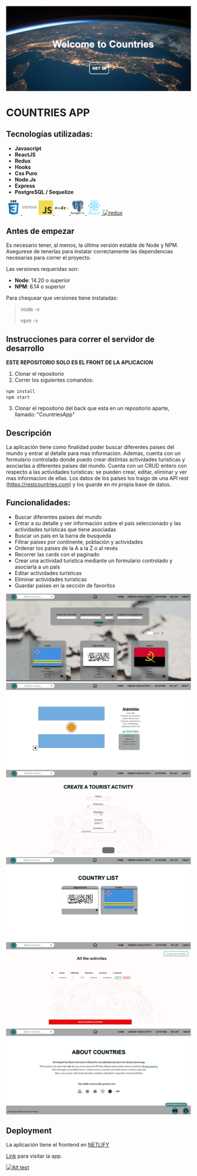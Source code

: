 
 <img src = "./public/landingPage.jpg" >
 
 <br />

#

# COUNTRIES APP

## Tecnologías utilizadas:

* __Javascript__
* __ReactJS__
* __Redux__
* __Hooks__
* __Css Puro__
* __Node.Js__
* __Express__
* __PostgreSQL / Sequelize__



<p align="left"> <a href="https://www.w3schools.com/css/" target="_blank" rel="noreferrer"> <img src="https://raw.githubusercontent.com/devicons/devicon/master/icons/css3/css3-original-wordmark.svg" alt="css3" width="40" height="40"/> </a> <a href="https://expressjs.com" target="_blank" rel="noreferrer"> <img src="https://raw.githubusercontent.com/devicons/devicon/master/icons/express/express-original-wordmark.svg" alt="express" width="40" height="40"/></a> <a href="https://developer.mozilla.org/en-US/docs/Web/JavaScript" target="_blank" rel="noreferrer"> <img src="https://raw.githubusercontent.com/devicons/devicon/master/icons/javascript/javascript-original.svg" alt="javascript" width="40" height="40"/> </a> <a href="https://nodejs.org" target="_blank" rel="noreferrer"> <img src="https://raw.githubusercontent.com/devicons/devicon/master/icons/nodejs/nodejs-original-wordmark.svg" alt="nodejs" width="40" height="40"/> </a> <a href="https://www.postgresql.org" target="_blank" rel="noreferrer"> <img src="https://raw.githubusercontent.com/devicons/devicon/master/icons/postgresql/postgresql-original-wordmark.svg" alt="postgresql" width="40" height="40"/> </a> <a href="https://reactjs.org/" target="_blank" rel="noreferrer"> <img src="https://raw.githubusercontent.com/devicons/devicon/master/icons/react/react-original-wordmark.svg" alt="react" width="40" height="40"/> </a> <a href="https://es.redux.js.org/" target="_blank" rel="noreferrer"> <img src="https://www.svgrepo.com/svg/303557/redux-logo" alt="redux" width="40" height="40"/> </a> </p>


## Antes de empezar
Es necesario tener, al menos, la última versión estable de Node y NPM. Asegurese de tenerlas para instalar correctamente las dependencias necesarias para correr el proyecto.

Las versiones requeridas son:
- **Node**: 14.20 o superior
- **NPM**: 6.14 o superior

Para chequear que versiones tiene instaladas:
> node -v
>
> npm -v

## Instrucciones para correr el servidor de desarrollo
**ESTE REPOSITORIO SOLO ES EL FRONT DE LA APLICACION**

1. Clonar el repositorio
2. Correr los siguientes comandos:
```
npm install
npm start
```

3. Clonar el repositorio del back que esta en un repositorio aparte, llamado: "CountriesApp"


## Descripción
La aplicación tiene como finalidad poder buscar diferentes paises del mundo y entrar al detalle para mas informacion. Ademas, cuenta con un formulario controlado donde puedo crear distintas actividades turisticas y asociarlas a diferentes paises del mundo.
Cuenta con un CRUD entero con respecto a las actividades turisticas: se pueden crear, editar, eliminar y ver mas informacion de ellas. 
Los datos de los países los traigo de una API rest (https://restcountries.com) y los guarde en mi propia base de datos.


## Funcionalidades:

- Buscar diferentes paises del mundo
- Entrar a su detalle y ver información sobre el pais seleccionado y las actividades turísticas que tiene asociadas
- Buscar un país en la barra de busqueda
- Filtrar paises por continente, población y actividades
- Ordenar los paises de la A a la Z o al revés
- Recorrer las cards con el paginado
- Crear una actividad turistica mediante un formulario controlado y asociarla a un país
- Editar actividades turísticas
- Eliminar actividades turísticas
- Guardar países en la sección de favoritos 


<img src = "./public/home.jpg">
<img src = "./public/CountryDetail.jpg">
<img src = "./public/CrearActividad.jpg" />
<img src = "./public/list.jpg"/>
<img src = "./public/activityList.jpg" />
<img src = "./public/about.jpg"/>

## Deployment

La aplicación tiene el frontend en [NETLIFY](https://netlify.com)

[Link](https://countries-flor.netlify.app) para visitar la app.


[![Alt text](https://img.youtube.com/vi/BRFmO7j-oV0/0.jpg)](https://www.youtube.com/watch?v=BRFmO7j-oV0)
